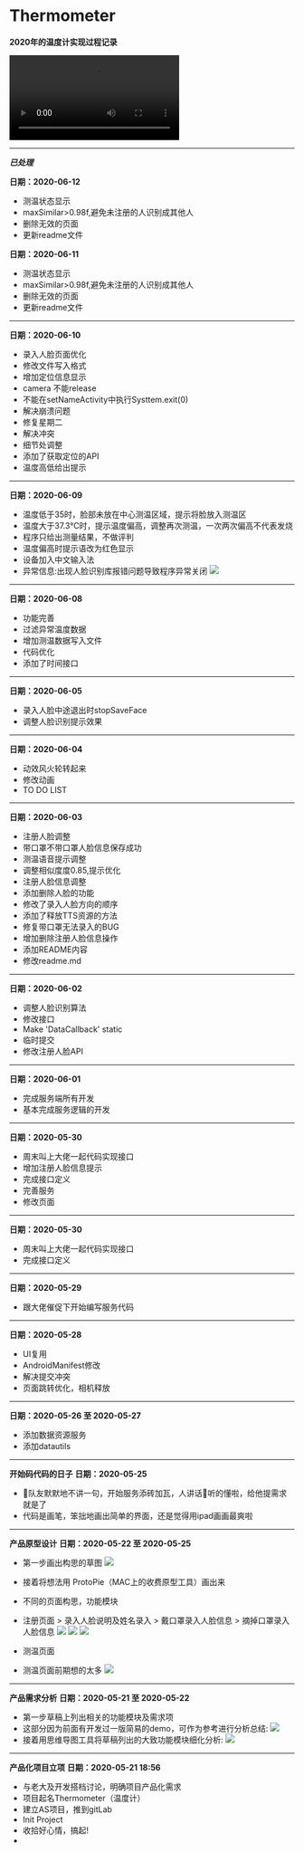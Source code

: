 # Thermometer

**2020年的温度计实现过程记录**

![](gif/bugimg/Video_2020-06-16_113022.wmv)



***

***已处理***

**日期：2020-06-12**

* 测温状态显示
* maxSimilar>0.98f,避免未注册的人识别成其他人
* 删除无效的页面
* 更新readme文件


**日期：2020-06-11**

* 测温状态显示
* maxSimilar>0.98f,避免未注册的人识别成其他人
* 删除无效的页面
* 更新readme文件


***

**日期：2020-06-10**

* 录入人脸页面优化
* 修改文件写入格式
* 增加定位信息显示
* camera 不能release
* 不能在setNameActivity中执行Systtem.exit(0)
* 解决崩溃问题
* 修复星期二
* 解决冲突
* 细节处调整
* 添加了获取定位的API
* 温度高低给出提示


***

**日期：2020-06-09**

* 温度低于35时，脸部未放在中心测温区域，提示将脸放入测温区
* 温度大于37.3℃时，提示温度偏高，调整再次测温，一次两次偏高不代表发烧
* 程序只给出测量结果，不做评判
* 温度偏高时提示语改为红色显示
* 设备加入中文输入法
* 异常信息:出现人脸识别库报错问题导致程序异常关闭
![](images/bugimg/libarcsoft_face_so.jpg)

***

**日期：2020-06-08**

* 功能完善
* 过滤异常温度数据
* 增加测温数据写入文件
* 代码优化
* 添加了时间接口


***

**日期：2020-06-05**

* 录入人脸中途退出时stopSaveFace
* 调整人脸识别提示效果

***

**日期：2020-06-04**

* 动效风火轮转起来
* 修改动画
* TO DO LIST


***

**日期：2020-06-03**

* 注册人脸调整
* 带口罩不带口罩人脸信息保存成功
* 测温语音提示调整
* 调整相似度度0.85,提示优化
* 注册人脸信息调整
* 添加删除人脸的功能
* 修改了录入人脸方向的顺序
* 添加了释放TTS资源的方法
* 修复带口罩无法录入的BUG
* 增加删除注册人脸信息操作
* 添加README内容
* 修改readme.md


***

**日期：2020-06-02**

* 调整人脸识别算法
* 修改接口
* Make 'DataCallback' static
* 临时提交
* 修改注册人脸API

***

**日期：2020-06-01**

* 完成服务端所有开发
* 基本完成服务逻辑的开发

***

**日期：2020-05-30**

* 周末叫上大佬一起代码实现接口
* 增加注册人脸信息提示
* 完成接口定义
* 完善服务
* 修改页面


***

**日期：2020-05-30**

* 周末叫上大佬一起代码实现接口
* 完成接口定义



***

**日期：2020-05-29**

* 跟大佬催促下开始编写服务代码


***

**日期：2020-05-28**

* UI复用
* AndroidManifest修改
* 解决提交冲突
* 页面跳转优化，相机释放


***

**日期：2020-05-26 至 2020-05-27**

* 添加数据资源服务
* 添加datautils


***

**开始码代码的日子**
**日期：2020-05-25**

* 🐖队友默默地不讲一句，开始服务添砖加瓦，人讲话🐖听的懂啦，给他提需求就是了
* 代码是画笔，笨拙地画出简单的界面，还是觉得用ipad画画最爽啦



***


**产品原型设计**
**日期：2020-05-22 至 2020-05-25**

* 第一步画出构思的草图
![](images/yuanxing_caogao.jpg)

* 接着将想法用 ProtoPie（MAC上的收费原型工具）画出来
* 不同的页面构思，功能模块
* 注册页面 > 录入人脸说明及姓名录入  > 戴口罩录入人脸信息  > 摘掉口罩录入人脸信息
![](images/set_name_page.jpg)  ![](images/register_mask.jpg)    ![](images/register_nomask.jpg)

* 测温页面
* 测温页面前期想的太多
![](images/temperature_page.jpg)


***

**产品需求分析**
**日期：2020-05-21 至 2020-05-22**

* 第一步草稿上列出相关的功能模块及需求项
* 这部分因为前面有开发过一版简易的demo，可作为参考进行分析总结:
![](images/need_caogao.jpg)
* 接着用思维导图工具将草稿列出的大致功能模块细化分析:
![](images/needs_1.png)


***

**产品化项目立项**
**日期：2020-05-21 18:56**

* 与老大及开发搭档讨论，明确项目产品化需求
* 项目起名Thermometer（温度计）
* 建立AS项目，推到gitLab
* Init Project
* 收拾好心情，搞起!
*